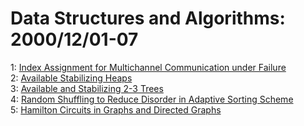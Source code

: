 # Data Structures and Algorithms: 2000/12/01-07  
1: [Index Assignment for Multichannel Communication under Failure](https://doi.org/10.48550/arXiv.cs/0011045)  
2: [Available Stabilizing Heaps](https://doi.org/10.48550/arXiv.cs/0011046)  
3: [Available and Stabilizing 2-3 Trees](https://doi.org/10.48550/arXiv.cs/0012001)  
4: [Random Shuffling to Reduce Disorder in Adaptive Sorting Scheme](https://doi.org/10.48550/arXiv.cs/0012002)  
5: [Hamilton Circuits in Graphs and Directed Graphs](https://doi.org/10.48550/arXiv.math/0012036)  